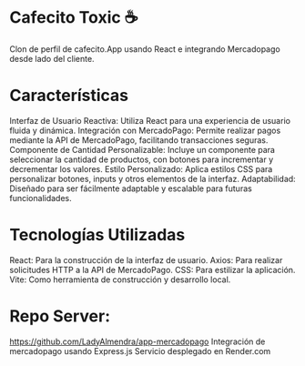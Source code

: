 # Cafecito Toxic ☕
Clon de perfil de cafecito.App usando React e integrando Mercadopago desde lado del cliente.

# Características
Interfaz de Usuario Reactiva: Utiliza React para una experiencia de usuario fluida y dinámica.
Integración con MercadoPago: Permite realizar pagos mediante la API de MercadoPago, facilitando transacciones seguras.
Componente de Cantidad Personalizable: Incluye un componente para seleccionar la cantidad de productos, con botones para incrementar y decrementar los valores.
Estilo Personalizado: Aplica estilos CSS para personalizar botones, inputs y otros elementos de la interfaz.
Adaptabilidad: Diseñado para ser fácilmente adaptable y escalable para futuras funcionalidades.

# Tecnologías Utilizadas
React: Para la construcción de la interfaz de usuario.
Axios: Para realizar solicitudes HTTP a la API de MercadoPago.
CSS: Para estilizar la aplicación.
Vite: Como herramienta de construcción y desarrollo local.

# Repo Server:
https://github.com/LadyAlmendra/app-mercadopago
Integración de mercadopago usando Express.js
Servicio desplegado en Render.com


